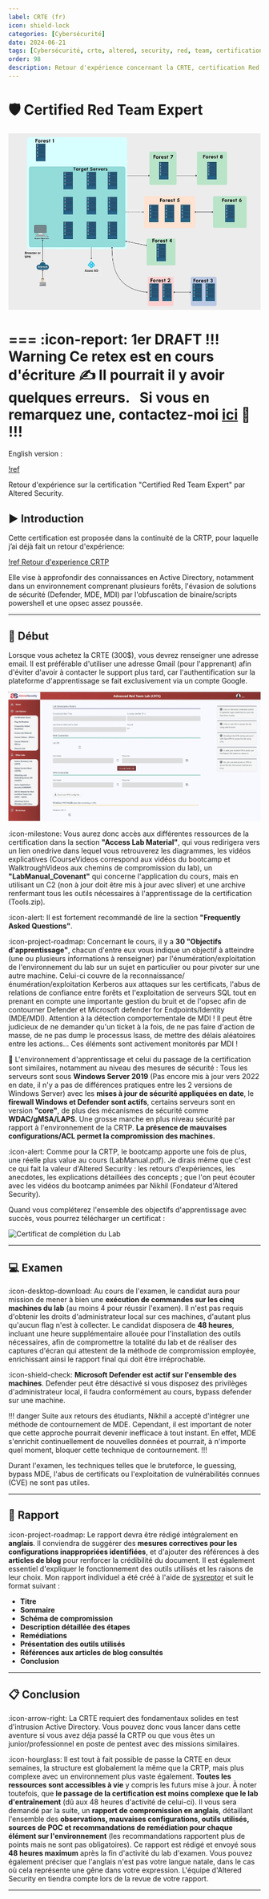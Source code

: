 ```yaml
---
label: CRTE (fr)
icon: shield-lock
categories: [Cybersécurité]
date: 2024-06-21
tags: [Cybersécurité, crte, altered, security, red, team, certification]
order: 98
description: Retour d'expérience concernant la CRTE, certification Red Team d'Altered Security en environnement Active Directory.
---
```


# 🛡️ Certified Red Team Expert

![Source : redteamdefense.org](images/lab.webp)

=== :icon-report: 1er DRAFT
!!! Warning Ce retex est en cours d'écriture :writing_hand:
Il pourrait il y avoir quelques erreurs.  
Si vous en remarquez une, contactez-moi [ici](mailto:contactit.yarka@slmail.me) :slightly_smiling_face:
!!!
===

English version :

[!ref](en.md)

Retour d'expérience sur la certification "Certified Red Team Expert" par Altered Security.

## ▶️ Introduction

Cette certification est proposée dans la continuité de la CRTP, pour laquelle j’ai déjà fait un retour d'expérience:

[!ref Retour d'experience CRTP](https://docs.contactit.fr/certifications/crtp/fr/)

Elle vise à approfondir des connaissances en Active Directory, notamment dans un environnement comprenant plusieurs forêts, l'évasion de solutions de sécurité (Defender, MDE, MDI) par l'obfuscation de binaire/scripts powershell et une opsec assez poussée.

---

## 📕 Début

Lorsque vous achetez la CRTE (300$), vous devrez renseigner une adresse email. Il est préférable d'utiliser une adresse Gmail (pour l'apprenant) afin d'éviter d'avoir à contacter le support plus tard, car l'authentification sur la plateforme d'apprentissage se fait exclusivement via un compte Google.

![Interface de la plateforme d'apprentissage d'Altered Security](images/interface.webp)

:icon-milestone: Vous aurez donc accès aux différentes ressources de la certification dans la section **"Access Lab Material"**, qui vous redirigera vers un lien onedrive dans lequel vous retrouverez les diagrammes, les vidéos explicatives (CourseVideos correspond aux vidéos du bootcamp et WalktroughVideos aux chemins de compromission du lab), un **"LabManual_Covenant"** qui concerne l'application du cours, mais en utilisant un C2 (non à jour doit être mis à jour avec sliver) et une archive renfermant tous les outils nécessaires à l'apprentissage de la certification (Tools.zip).  

:icon-alert: Il est fortement recommandé de lire la section **"Frequently Asked Questions"**.

:icon-project-roadmap: Concernant le cours, il y a **30 "Objectifs d'apprentissage"**, chacun d'entre eux vous indique un objectif à atteindre (une ou plusieurs informations à renseigner) par l'énumération/exploitation de l'environnement du lab sur un sujet en particulier ou pour pivoter sur une autre machine. Celui-ci couvre de la reconnaissance/énumération/exploitation Kerberos aux attaques sur les certificats, l'abus de relations de confiance entre forêts et l'exploitation de serveurs SQL tout en prenant en compte une importante gestion du bruit et de l'opsec afin de contourner Defender et Microsoft defender for Endpoints/Identity (MDE/MDI). Attention à la détection comportementale de MDI ! Il peut être judicieux de ne demander qu'un ticket à la fois, de ne pas faire d'action de masse, de ne pas dump le processus lsass, de mettre des délais aléatoires entre les actions... Ces éléments sont activement monitorés par MDI !

📍 L'environnement d'apprentissage et celui du passage de la certification sont similaires, notamment au niveau des mesures de sécurité :
Tous les serveurs sont sous **Windows Server 2019** (Pas encore mis à jour vers 2022 en date, il n'y a pas de différences pratiques entre les 2 versions de Windows Server) avec les **mises à jour de sécurité appliquées en date**, le **firewall Windows et Defender sont actifs**, certains serveurs sont en version **"core"**, de plus des mécanismes de sécurité comme **WDAC/gMSA/LAPS**. Une grosse marche en plus niveau sécurité par rapport à l'environnement de la CRTP. **La présence de mauvaises configurations/ACL permet la compromission des machines.**

:icon-alert: Comme pour la CRTP, le bootcamp apporte une fois de plus, une réelle plus value au cours (LabManual.pdf). Je dirais même que c'est ce qui fait la valeur d'Altered Security : les retours d'expériences, les anecdotes, les explications détaillées des concepts ; que l'on peut écouter avec les vidéos du bootcamp animées par Nikhil (Fondateur d'Altered Security).

Quand vous compléterez l'ensemble des objectifs d'apprentissage avec succès, vous pourrez télécharger un certificat :

![Certificat de complétion du Lab](images/)

---

## 💻 Examen

:icon-desktop-download: Au cours de l'examen, le candidat aura pour mission de mener à bien une **exécution de commandes sur les cinq machines du lab** (au moins 4 pour réussir l'examen). Il n'est pas requis d'obtenir les droits d'administrateur local sur ces machines, d'autant plus qu'aucun flag n'est à collecter. Le candidat disposera de **48 heures**, incluant une heure supplémentaire allouée pour l'installation des outils nécessaires, afin de compromettre la totalité du lab et de réaliser des captures d'écran qui attestent de la méthode de compromission employée, enrichissant ainsi le rapport final qui doit être irréprochable.  

:icon-shield-check: **Microsoft Defender est actif sur l'ensemble des machines**. Defender peut être désactivé si vous disposez des privilèges d'administrateur local, il faudra conformément au cours, bypass defender sur une machine.  

!!! danger
Suite aux retours des étudiants, Nikhil a accepté d'intégrer une méthode de contournement de MDE. Cependant, il est important de noter que cette approche pourrait devenir inefficace à tout instant. En effet, MDE s'enrichit continuellement de nouvelles données et pourrait, à n'importe quel moment, bloquer cette technique de contournement.
!!!

Durant l'examen, les techniques telles que le bruteforce, le guessing, bypass MDE, l'abus de certificats ou l'exploitation de vulnérabilités connues (CVE) ne sont pas utiles.

---

## 📖 Rapport

:icon-project-roadmap: Le rapport devra être rédigé intégralement en **anglais**. Il conviendra de suggérer des **mesures correctives pour les configurations inappropriées identifiées**, et d'ajouter des références à des **articles de blog** pour renforcer la crédibilité du document. Il est également essentiel d'expliquer le fonctionnement des outils utilisés et les raisons de leur choix. Mon rapport individuel a été créé à l'aide de [sysreptor](https://github.com/Syslifters/sysreptor) et suit le format suivant :

- **Titre**
- **Sommaire**
- **Schéma de compromission**
- **Description détaillée des étapes**
- **Remédiations**
- **Présentation des outils utilisés**
- **Références aux articles de blog consultés**
- **Conclusion**

---

## 📋 Conclusion

:icon-arrow-right: La CRTE requiert des fondamentaux solides en test d'intrusion Active Directory. Vous pouvez donc vous lancer dans cette aventure si vous avez déja passé la CRTP ou que vous êtes un junior/professionnel en poste de pentest avec des missions similaires.

:icon-hourglass: Il est tout à fait possible de passe la CRTE en deux semaines, la structure est globalement la même que la CRTP, mais plus complexe avec un environnement plus vaste également. **Toutes les ressources sont accessibles à vie** y compris les futurs mise à jour. À noter toutefois, que **le passage de la certification est moins complexe que le lab d'entraînement** (dû aux 48 heures d'activité de celui-ci). Il vous sera demandé par la suite, un **rapport de compromission en anglais**, détaillant l'ensemble des **observations, mauvaises configurations, outils utilisés, sources de POC et recommandations de remédiation pour chaque élément sur l'environnement** (les recommandations rapportent plus de points mais ne sont pas obligatoires). Ce rapport est rédigé et envoyé sous **48 heures maximum** après la fin d'activité du lab d'examen. Vous pouvez également préciser que l'anglais n'est pas votre langue natale, dans le cas où cela représente une gêne dans votre expression. L'équipe d'Altered Security en tiendra compte lors de la revue de votre rapport.

---